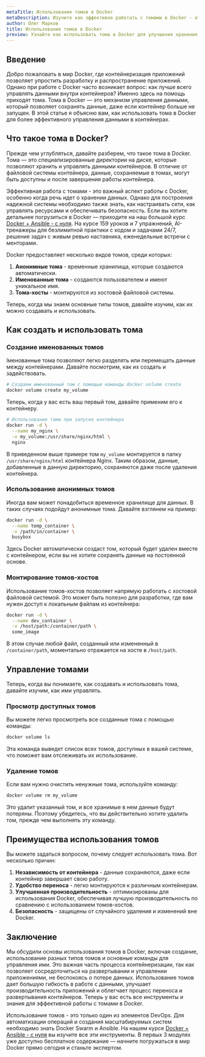 ```yaml
---
metaTitle: Использование томов в Docker
metaDescription: Изучите как эффективно работать с томами в Docker - от создания до управления и преимуществ использования для хранения данных в контейнерах
author: Олег Марков
title: Использование томов в Docker
preview: Узнайте как использовать тома в Docker для улучшения хранения данных контейнеров - от простого создания до управления и оптимизации производительности
---
```


## Введение

Добро пожаловать в мир Docker, где контейнеризация приложений позволяет упростить разработку и распространение приложений. Однако при работе с Docker часто возникает вопрос: как лучше всего управлять данными внутри контейнеров? Именно здесь на помощь приходят тома. Тома в Docker — это механизм управления данными, который позволяет сохранять данные, даже если контейнер больше не запущен. В этой статье я объясню вам, как использовать тома в Docker для более эффективного управления данными в контейнерах.

## Что такое тома в Docker?

Прежде чем углубляться, давайте разберем, что такое тома в Docker. Тома — это специализированные директории на диске, которые позволяют хранить и управлять данными контейнеров. В отличие от файловой системы контейнера, данные, сохраняемые в томах, могут быть доступны и после завершения работы контейнера.

Эффективная работа с томами - это важный аспект работы с Docker, особенно когда речь идет о хранении данных. Однако для построения надежной системы необходимо также знать, как настраивать сети, как управлять ресурсами и обеспечивать безопасность. Если вы хотите детальнее погрузиться в Docker — приходите на наш большой курс [Docker + Ansible - с нуля](https://purpleschool.ru/course/docker?utm_source=knowledgebase&utm_medium=text&utm_campaign=Ispolzovanie_tomov_v_Docker). На курсе 159 уроков и 7 упражнений, AI-тренажеры для безлимитной практики с кодом и задачами 24/7, решение задач с живым ревью наставника, еженедельные встречи с менторами. 

Docker предоставляет несколько видов томов, среди которых:

1. **Анонимные тома** - временные хранилища, которые создаются автоматически.
2. **Именованные тома** - создаются пользователем и имеют уникальное имя.
3. **Тома-хосты** - монтируются из хостовой файловой системы.

Теперь, когда мы знаем основные типы томов, давайте изучим, как их можно создавать и использовать.

## Как создать и использовать тома

### Создание именованных томов

Iменованные тома позволяют легко разделять или перемещать данные между контейнерами. Давайте посмотрим, как их создать и задействовать.

```bash
# Создаем именованный том с помощью команды docker volume create
docker volume create my_volume
```

Теперь, когда у вас есть ваш первый том, давайте применим его к контейнеру.

```bash
# Использование тома при запуске контейнера
docker run -d \
  --name my_nginx \
  -v my_volume:/usr/share/nginx/html \
  nginx
```

В приведенном выше примере том `my_volume` монтируется в папку `/usr/share/nginx/html` контейнера Nginx. Таким образом, данные, добавленные в данную директорию, сохраняются даже после удаления контейнера.

### Использование анонимных томов

Иногда вам может понадобиться временное хранилище для данных. В таких случаях подойдут анонимные тома. Давайте взглянем на пример:

```bash
docker run -d \
  --name temp_container \
  -v /path/in/container \
  busybox
```

Здесь Docker автоматически создаст том, который будет удален вместе с контейнером, если вы не хотите сохранять данные на постоянной основе.

### Монтирование томов-хостов

Использование томов-хостов позволяет напрямую работать с хостовой файловой системой. Это может быть полезно для разработки, где вам нужен доступ к локальным файлам из контейнера:

```bash
docker run -d \
  --name dev_container \
  -v /host/path:/container/path \
  some_image
```

В этом случае любой файл, созданный или измененный в `/container/path`, моментально отражается на хосте в `/host/path`.

## Управление томами

Теперь, когда вы понимаете, как создавать и использовать тома, давайте изучим, как ими управлять.

### Просмотр доступных томов

Вы можете легко просмотреть все созданные тома с помощью команды:

```bash
docker volume ls
```

Эта команда выведет список всех томов, доступных в вашей системе, что поможет вам отслеживать их использование.

### Удаление томов

Если вам нужно очистить ненужные тома, используйте команду:

```bash
docker volume rm my_volume
```

Это удалит указанный том, и все хранимые в нем данные будут потеряны. Поэтому убедитесь, что вы действительно хотите удалить том, прежде чем выполнять эту команду.

## Преимущества использования томов

Вы можете задаться вопросом, почему следует использовать тома. Вот несколько причин:

1. **Независимость от контейнера** - данные сохраняются, даже если контейнер завершает свою работу.
2. **Удобство переноса** - легко монтируются к различным контейнерам.
3. **Улучшенная производительность** - оптимизированы для использования Docker, обеспечивая лучшую производительность по сравнению с использованием томов-хостов.
4. **Безопасность** - защищены от случайного удаления и изменений вне Docker.

## Заключение

Мы обсудили основы использования томов в Docker, включая создание, использование разных типов томов и основные команды для управления ими. Это важная часть процесса контейнеризации, так как позволяет сосредоточиться на развертывании и управлении приложениями, не беспокоясь о потере данных. Использование томов дает большую гибкость в работе с данными, улучшает производительность приложений и облегчает процесс переноса и развертывания контейнеров. Теперь у вас есть все инструменты и знания для эффективной работы с томами в Docker.

Использование томов - это только один из элементов DevOps. Для автоматизации операций и создания масштабируемых систем необходимо знать Docker Swarm и Ansible. На нашем курсе [Docker + Ansible - с нуля](https://purpleschool.ru/course/docker?utm_source=knowledgebase&utm_medium=text&utm_campaign=Ispolzovanie_tomov_v_Docker) вы изучите все эти инструменты. В первых 3 модулях уже доступно бесплатное содержание — начните погружаться в мир Docker прямо сегодня и станьте экспертом.
